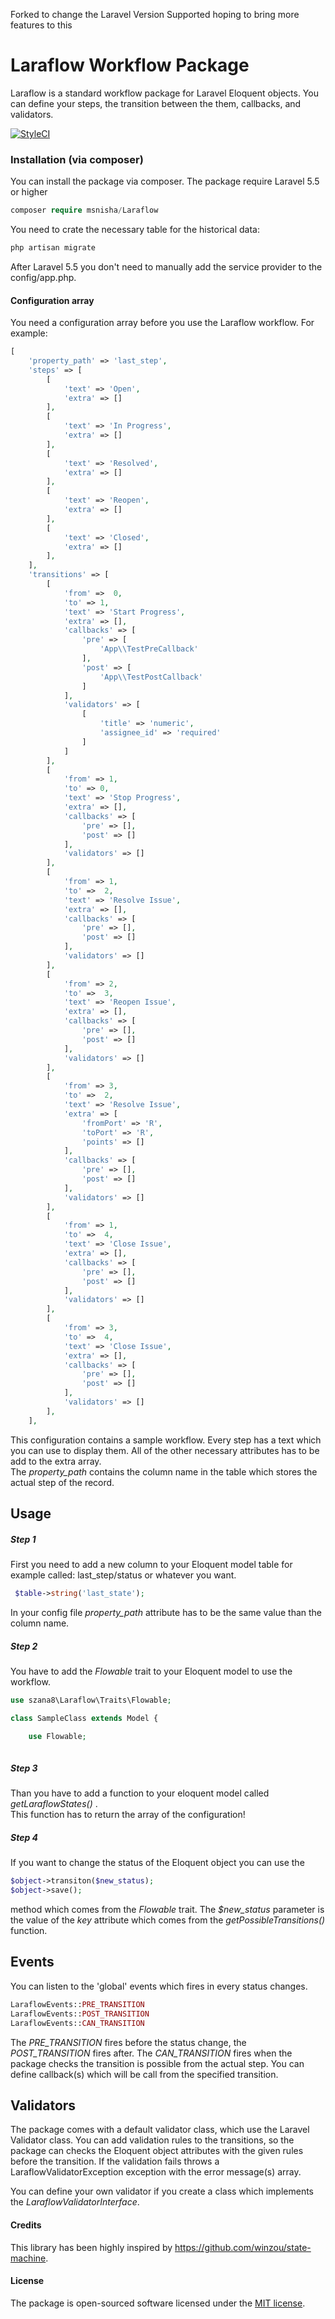 Forked to change the Laravel Version Supported hoping to bring more features to this

# Laraflow Workflow Package
Laraflow is a standard workflow package for Laravel Eloquent objects. You can define your steps, 
the transition between the them, callbacks, and validators.  

[![StyleCI](https://github.styleci.io/repos/141295529/shield?branch=master)](https://github.styleci.io/repos/141295529)
### Installation (via composer)
You can install the package via composer. The package require Laravel 5.5 or higher
```php
composer require msnisha/Laraflow
```
You need to crate the necessary table for the historical data:
```php
php artisan migrate
```
After Laravel 5.5 you don't need to manually add the service provider to the config/app.php.   

#### Configuration array
You need a configuration array before you use the Laraflow workflow. 
For example:
```php
[
    'property_path' => 'last_step',
    'steps' => [
        [
            'text' => 'Open',
            'extra' => []
        ],
        [
            'text' => 'In Progress',
            'extra' => []
        ],
        [
            'text' => 'Resolved',
            'extra' => []
        ],
        [
            'text' => 'Reopen',
            'extra' => []
        ],
        [
            'text' => 'Closed',
            'extra' => []
        ],
    ],
    'transitions' => [
        [
            'from' =>  0,
            'to' => 1,
            'text' => 'Start Progress',
            'extra' => [],
            'callbacks' => [
                'pre' => [
                    'App\\TestPreCallback'
                ],
                'post' => [
                    'App\\TestPostCallback'
                ]
            ],
            'validators' => [
                [
                    'title' => 'numeric',
                    'assignee_id' => 'required'
                ]
            ]
        ],
        [
            'from' => 1,
            'to' => 0,
            'text' => 'Stop Progress',
            'extra' => [],
            'callbacks' => [
                'pre' => [],
                'post' => []
            ],
            'validators' => []
        ],
        [
            'from' => 1,
            'to' =>  2,
            'text' => 'Resolve Issue',
            'extra' => [],
            'callbacks' => [
                'pre' => [],
                'post' => []
            ],
            'validators' => []
        ],
        [
            'from' => 2,
            'to' =>  3,
            'text' => 'Reopen Issue',
            'extra' => [],
            'callbacks' => [
                'pre' => [],
                'post' => []
            ],
            'validators' => []
        ],
        [
            'from' => 3,
            'to' =>  2,
            'text' => 'Resolve Issue',
            'extra' => [
                'fromPort' => 'R',
                'toPort' => 'R',
                'points' => []
            ],
            'callbacks' => [
                'pre' => [],
                'post' => []
            ],
            'validators' => []
        ],
        [
            'from' => 1,
            'to' =>  4,
            'text' => 'Close Issue',
            'extra' => [],
            'callbacks' => [
                'pre' => [],
                'post' => []
            ],
            'validators' => []
        ],
        [
            'from' => 3,
            'to' =>  4,
            'text' => 'Close Issue',
            'extra' => [],
            'callbacks' => [
                'pre' => [],
                'post' => []
            ],
            'validators' => []
        ],
    ],
```
This configuration contains a sample workflow. Every step has a text which you can use to display them. 
All of the other necessary attributes has to be add to the extra array.  
The *property_path* contains the column name in the table which stores the actual step of the record.

## Usage

##### Step 1
First you need to add a new column to your Eloquent model table for example called: last_step/status or whatever you want.
```php
 $table->string('last_state');
 ```
In your config file *property_path* attribute has to be the same value than the column name. 
##### Step 2
You have to add the *Flowable* trait to your Eloquent model to use the workflow.  
```php
use szana8\Laraflow\Traits\Flowable;

class SampleClass extends Model {

    use Flowable;
    
 ```

##### Step 3
Than you have to add a function to your eloquent model called *getLaraflowStates()* .   
This function has to return the array of the configuration!  

##### Step 4
If you want to change the status of the Eloquent object you can use the 
```php
$object->transiton($new_status);
$object->save();
 ```
method which comes from the *Flowable* trait. The *$new_status* parameter is the value of 
the *key* attribute which comes from the *getPossibleTransitions()* function.  

## Events
You can listen to the 'global' events which fires in every status changes. 
```php
LaraflowEvents::PRE_TRANSITION
LaraflowEvents::POST_TRANSITION
LaraflowEvents::CAN_TRANSITION
 ```
The *PRE_TRANSITION* fires before the status change, the *POST_TRANSITION* fires after. 
The *CAN_TRANSITION* fires when the package checks the transition is possible from the 
actual step.   You can define callback(s) which will be call from the specified transition. 

## Validators
The package comes with a default validator class, which use the Laravel Validator class. 
You can add validation rules to the transitions, so the package can checks the Eloquent 
object attributes with the given rules before the transition. If the validation fails
throws a LaraflowValidatorException exception with the error message(s) array.

You can define your own validator if you create a class which implements the 
*LaraflowValidatorInterface*.

#### Credits
This library has been highly inspired by https://github.com/winzou/state-machine.

#### License

The package is open-sourced software licensed under the [MIT license](https://opensource.org/licenses/MIT).

